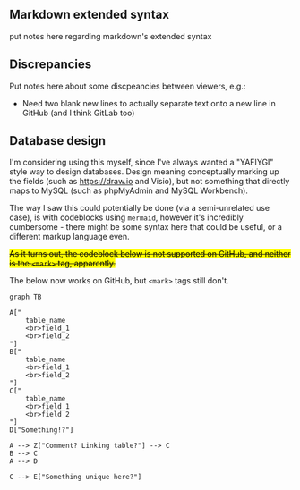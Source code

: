 
## Markdown extended syntax
put notes here regarding markdown's extended syntax



## Discrepancies
Put notes here about some discpeancies between viewers, e.g.:
- Need two blank new lines to actually separate text onto a new line in GitHub (and I think GitLab too)



## Database design
I'm considering using this myself, since I've always wanted a "YAFIYGI" style way to design databases. Design meaning conceptually marking up the fields (such as https://draw.io and Visio), but not something that directly maps to MySQL (such as phpMyAdmin and MySQL Workbench).

The way I saw this could potentially be done (via a semi-unrelated use case), is with codeblocks using `mermaid`, however it's incredibly cumbersome - there might be some syntax here that could be useful, or a different markup language even.


~~<mark>As it turns out, the codeblock below is not supported on GitHub, and neither is the `<mark>` tag, apparently.</mark>~~

The below now works on GitHub, but `<mark>` tags still don't.


```mermaid
graph TB

A["
	table_name
	<br>field_1
	<br>field_2
"]
B["
	table_name
	<br>field_1
	<br>field_2
"]
C["
	table_name
	<br>field_1
	<br>field_2
"]
D["Something!?"]

A --> Z["Comment? Linking table?"] --> C
B --> C
A --> D

C --> E["Something unique here?"]

```
